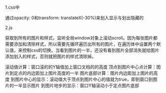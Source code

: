 1.css中

通过opacity: 0和transform: translateX(-30%)来划入显示与划出隐藏的

2.js

获取到所有的图片和样式，监听全局window对象上滚动scroll。因为每张图片都需要添加和清除样式，所以需要先循环遍历出所有的图片，在遍历体中设置两个默认值，来控制css的切换。当看到图片的一半，还没有看到图片全部消失就给图片添加划入的样式，否则就把图片的样式清除掉。

滚动值计算：窗口滚的的Y轴值加上窗口文档的的高度
顶点到图片中心点计算：图片到定点的内边距加上图片高度的一半
图片底部计算：图片内边距加上图片的高度
到图片中心的显示：滚动值大于顶点到图片中心的值就为true，即到窗口到图片的一半显示图片
到图片地步的显示：窗口Y轴滚动小于定点图片底部